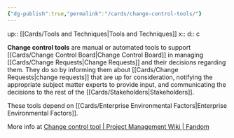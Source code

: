 ```yaml
---
{"dg-publish":true,"permalink":"/cards/change-control-tools/"}
---
```


up:: [[Cards/Tools and Techniques\|Tools and Techniques]]
x:: 
d:: c

**Change control tools** are manual or automated tools to support [[Cards/Change Control Board\|Change Control Board]] in managing [[Cards/Change Requests\|Change Requests]] and their decisions regarding them. They do so by informing them about [[Cards/Change Requests\|change requests]] that are up for consideration, notifying the appropriate subject matter experts to provide input, and communicating the decisions to the rest of the [[Cards/Stakeholders\|Stakeholders]].

These tools depend on [[Cards/Enterprise Environmental Factors\|Enterprise Environmental Factors]]. 

More info at [Change control tool | Project Management Wiki | Fandom](https://project-management.fandom.com/wiki/Change_control_tool)
